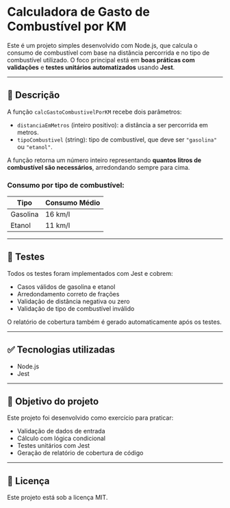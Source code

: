 # Calculadora de Gasto de Combustível por KM

Este é um projeto simples desenvolvido com Node.js, que calcula o consumo de combustível com base na distância percorrida e no tipo de combustível utilizado. O foco principal está em **boas práticas com validações** e **testes unitários automatizados** usando **Jest**.

---

## 🚗 Descrição

A função `calcGastoCombustivelPorKM` recebe dois parâmetros:

- `distanciaEmMetros` (inteiro positivo): a distância a ser percorrida em metros.
- `tipoCombustivel` (string): tipo de combustível, que deve ser `"gasolina"` ou `"etanol"`.

A função retorna um número inteiro representando **quantos litros de combustível são necessários**, arredondando sempre para cima.

### Consumo por tipo de combustível:

| Tipo       | Consumo Médio |
|------------|----------------|
| Gasolina   | 16 km/l        |
| Etanol     | 11 km/l        |

---

## 🧪 Testes

Todos os testes foram implementados com Jest e cobrem:

- Casos válidos de gasolina e etanol
- Arredondamento correto de frações
- Validação de distância negativa ou zero
- Validação de tipo de combustível inválido

O relatório de cobertura também é gerado automaticamente após os testes.

---

## ✅ Tecnologias utilizadas

- Node.js  
- Jest  

---

## 📌 Objetivo do projeto

Este projeto foi desenvolvido como exercício para praticar:

- Validação de dados de entrada  
- Cálculo com lógica condicional  
- Testes unitários com Jest  
- Geração de relatório de cobertura de código  

---

## 📄 Licença

Este projeto está sob a licença MIT.


